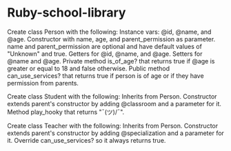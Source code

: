 # Ruby-school-library

Create class Person with the following:
Instance vars: @id, @name, and @age.
Constructor with name, age, and parent_permission as parameter. name and parent_permission are optional and have default values of "Unknown" and true.
Getters for @id, @name, and @age.
Setters for @name and @age.
Private method is_of_age? that returns true if @age is greater or equal to 18 and false otherwise.
Public method can_use_services? that returns true if person is of age or if they have permission from parents.

Create class Student with the following:
Inherits from Person.
Constructor extends parent's constructor by adding @classroom and a parameter for it.
Method play_hooky that returns "¯\(ツ)/¯".

Create class Teacher with the following:
Inherits from Person.
Constructor extends parent's constructor by adding @specialization and a parameter for it.
Override can_use_services? so it always returns true.